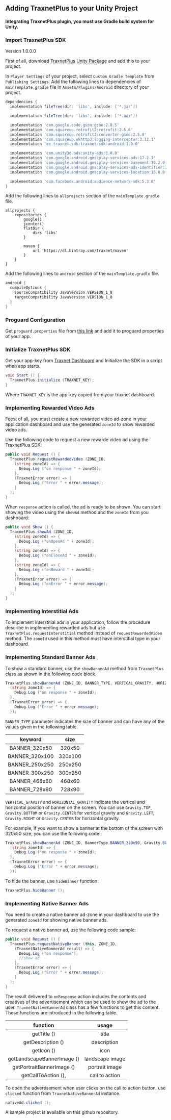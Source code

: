 
Adding TraxnetPlus to your Unity Project
----

#### Integrating TraxnetPlus plugin, you must use Gradle build system for Unity.

### Import TraxnetPlus SDK

Version 1.0.0.0

First of all, download [TraxnetPlus Unity Package](https://link.com) and add this to your project.

In `Player Settings` of your project, select `Custom Gradle Template` from `Publishing Settings`.
Add the following lines to dependencies of `mainTemplate.gradle` file in `Assets/Plugins/Android` directory of your project.

```gradle
dependencies {
  implementation fileTree(dir: 'libs', include: ['*.jar'])

  implementation fileTree(dir: 'libs', include: ['*.aar'])

  implementation 'com.google.code.gson:gson:2.8.5'
  implementation 'com.squareup.retrofit2:retrofit:2.5.0'
  implementation 'com.squareup.retrofit2:converter-gson:2.5.0'
  implementation 'com.squareup.okhttp3:logging-interceptor:3.12.1'
  implementation 'ee.traxnet.sdk:traxnet-sdk-android:1.0.0'

  implementation 'com.unity3d.ads:unity-ads:3.0.0'
  implementation 'com.google.android.gms:play-services-ads:17.2.1'
  implementation 'com.google.android.gms:play-services-basement:16.2.0'
  implementation 'com.google.android.gms:play-services-ads-identifier:16.0.0'
  implementation 'com.google.android.gms:play-services-location:16.0.0'

  implementation 'com.facebook.android:audience-network-sdk:5.3.0'
}
```

Add the following lines to `allprojects` section of the `mainTemplate.gradle` file.


```
allprojects {
    repositories {
        google()
        jcenter()
        flatDir {
            dirs 'libs'
        }

        maven {
            url 'https://dl.bintray.com/traxnet/maven'
        }
    }
}
```

Add the following lines to `android` section of the `mainTemplate.gradle` file.


```gradle
android {
  compileOptions {
    sourceCompatibility JavaVersion.VERSION_1_8
    targetCompatibility JavaVersion.VERSION_1_8
  }
}
```

### Proguard Configuration

Get `proguard.properties` file from [this link](https://github.com/TraxnetOrg/TraxnetPlusSDK-AndroidSample/blob/master/app/proguard-rules.pro) and add it to proguard properties of your app.

### Initialize TraxnetPlus SDK

Get your app-key from [Traxnet Dashboard](https://dashboard.tracxnet.com/) and Initialize the SDK in a script when app starts.

```cs
void Start () {
  TraxnetPlus.initialize (TRAXNET_KEY);
}
```

Where `TRAXNET_KEY` is the app-key copied from your traxnet dashboard.

### Implementing Rewarded Video Ads

Feest of all, you must create a new rewarded video ad-zone in your application dashboard and use the generated `zoneId` to show rewarded video ads.

Use the following code to request a new rewarde video ad using the TraxnetPlus SDK:

```cs
public void Request () {
  TraxnetPlus.requestRewardedVideo (ZONE_ID,
    (string zoneId) => {
      Debug.Log ("on response " + zoneId);
    },
    (TraxnetError error) => {
      Debug.Log ("Error " + error.message);
    }
  );
}
```

When `response` action is called, the ad is ready to be shown. You can start showing the video using the `showAd` method and the `zoneId` from you dashboard:

```cs
public void Show () {
  TraxnetPlus.showAd (ZONE_ID,
    (string zoneId) => {
      Debug.Log ("onOpenAd " + zoneId);
    },
    (string zoneId) => {
      Debug.Log ("onCloseAd " + zoneId);
    },
    (string zoneId) => {
      Debug.Log ("onReward " + zoneId);
    },
    (TraxnetError error) => {
      Debug.Log ("onError " + error.message);
    }
  );
}
```

### Implementing Interstitial Ads

To implement interstitial ads in your application, follow the procedure describe in implementing rewarded ads but use `TraxnetPlus.requestInterstitial` method instead of `requestRewardedVideo` method.
The `zoneId` used in this method must have interstitial type in your dashboard.


### Implementing Standard Banner Ads

To show a standard banner, use the `showBannerAd` method from `TraxnetPlus` class as shown in the following code block.

```cs
TraxnetPlus.showBannerAd (ZONE_ID, BANNER_TYPE, VERTICAL_GRAVITY, HORIZONTAL_GRAVITY,
  (string zoneId) => {
    Debug.Log ("on response " + zoneId);
  },
  (TraxnetError error) => {
    Debug.Log ("Error " + error.message);
  });
```

`BANNER_TYPE` parameter indicates the size of banner and can have any of the values given in the following table.


|     keyword    |   size  |
|:--------------:|:-------:|
|  BANNER_320x50 |  320x50 |
| BANNER_320x100 | 320x100 |
| BANNER_250x250 | 250x250 |
| BANNER_300x250 | 300x250 |
|  BANNER_468x60 |  468x60 |
|  BANNER_728x90 |  728x90 |


`VERTICAL_GrAVITY` and `HORIZONTAL_GRAVITY` indicate the vertical and horizontal position of banner on the screen. You can use `Gravity.TOP`, `Gravity.BOTTOM` or `Gravity.CENTER` for vertical gravity and `Gravity.LEFT`, `Gravity.RIGHT` or `Gravity.CENTER` for horizontal gravity.

For example, if you want to show a banner at the bottom of the screen with 320x50 size, you can use the following code:

```cs
TraxnetPlus.showBannerAd (ZONE_ID, BannerType.BANNER_320x50, Gravity.BOTTOM, Gravity.CENTER,
  (string zoneId) => {
    Debug.Log ("on response " + zoneId);
  },
  (TraxnetError error) => {
    Debug.Log ("Error " + error.message);
  });
```

To hide the banner, use `hideBanner` function:

```cs
TraxnetPlus.hideBanner ();
```

### Implementing Native Banner Ads

You need to create a native banner ad-zone in your dashboard to use the generated `zoneId` for showing native banner ads.

To request a native banner ad, use the following code sample:

```cs
public void Request () {
  TraxnetPlus.requestNativeBanner (this, ZONE_ID,
    (TraxnetNativeBannerAd result) => {
      Debug.Log ("on response");
      //show ad
    },
    (TraxnetError error) => {
      Debug.Log ("Error " + error.message);
    }
  );
}
```

The result delivered to `onResponse` action includes the contents and creatives of the advertisement which can be used to show the ad to the user.
`TraxnetNativeBannerAd` class has a few functions to get this content. These functions are introduced in the following table.

|           function          |      usage      |
|:---------------------------:|:---------------:|
|         getTitle  ()        |     title       |
|      getDescription  ()     |   description   |
|         getIcon  ()         |      icon       |
| getLandscapeBannerImage  () | landscape image |
|  getPortraitBannerImage  () |  portrait image |
|     getCallToAction  (),    | call to action  |

To open the advertisement when user clicks on the call to action button, use `clicked` function from `TraxnetNativeBannerAd` instance.

```cs
nativeAd.clicked ();
```

A sample project is available on this github repository.
